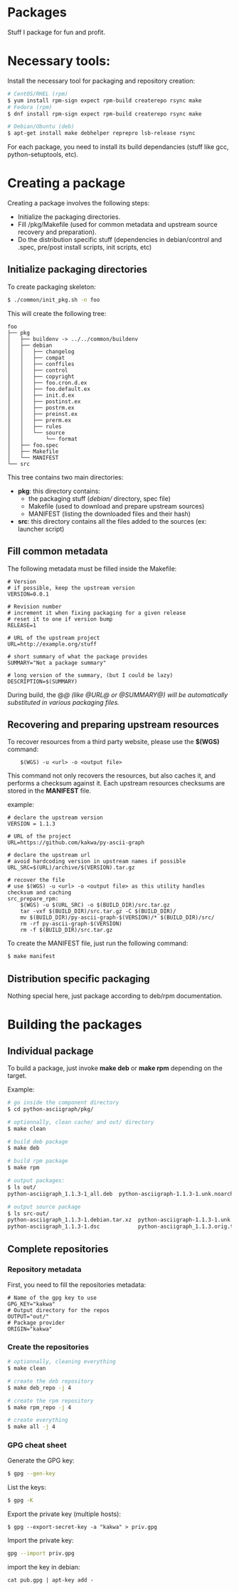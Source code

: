 # Packages

Stuff I package for fun and profit.

# Necessary tools:

Install the necessary tool for packaging and repository creation:

```bash
# CentOS/RHEL (rpm)
$ yum install rpm-sign expect rpm-build createrepo rsync make
# Fedora (rpm)
$ dnf install rpm-sign expect rpm-build createrepo rsync make

# Debian/Ubuntu (deb)
$ apt-get install make debhelper reprepro lsb-release rsync
```
For each package, you need to install its build dependancies (stuff like gcc, python-setuptools, etc).

# Creating a package

Creating a package <foo> involves the following steps:

* Initialize the packaging directories.
* Fill <foo>/pkg/Makefile (used for common metadata and upstream source recovery and preparation).
* Do the distribution specific stuff (dependencies in debian/control and <foo>.spec, pre/post install scripts, init scripts, etc)

## Initialize packaging directories

To create packaging skeleton:

```bash
$ ./common/init_pkg.sh -n foo
```

This will create the following tree:

```
foo
├── pkg
│   ├── buildenv -> ../../common/buildenv
│   ├── debian
│   │   ├── changelog
│   │   ├── compat
│   │   ├── conffiles
│   │   ├── control
│   │   ├── copyright
│   │   ├── foo.cron.d.ex
│   │   ├── foo.default.ex
│   │   ├── init.d.ex
│   │   ├── postinst.ex
│   │   ├── postrm.ex
│   │   ├── preinst.ex
│   │   ├── prerm.ex
│   │   ├── rules
│   │   └── source
│   │       └── format
│   ├── foo.spec
│   ├── Makefile
│   └── MANIFEST
└── src
```

This tree contains two main directories:

* **pkg**: this directory contains:
    * the packaging stuff (*debian/* directory, spec file)
    * Makefile (used to download and prepare upstream sources)
    * MANIFEST (listing the downloaded files and their hash)
* **src**: this directory contains all the files added to the sources (ex: launcher script)

## Fill common metadata

The following metadata must be filled inside the Makefile:

```
# Version
# if possible, keep the upstream version
VERSION=0.0.1

# Revision number
# increment it when fixing packaging for a given release
# reset it to one if version bump
RELEASE=1

# URL of the upstream project
URL=http://example.org/stuff

# short summary of what the package provides
SUMMARY="Not a package summary"

# long version of the summary, (but I could be lazy)
DESCRIPTION=$(SUMMARY)
```

During build, the @<VAR>@ (like @URL@ or @SUMMARY@) will be automatically substituted in various packaging files.

## Recovering and preparing upstream resources

To recover resources from a third party website, please use the **$(WGS)** command:

```
    $(WGS) -u <url> -o <output file>
```

This command not only recovers the resources, but also caches it, and performs a checksum against it.
Each upstream resources checksums are stored in the **MANIFEST** file.

example:

```make
# declare the upstream version
VERSION = 1.1.3

# URL of the project 
URL=https://github.com/kakwa/py-ascii-graph

# declare the upstream url
# avoid hardcoding version in upstream names if possible
URL_SRC=$(URL)/archive/$(VERSION).tar.gz

# recover the file
# use $(WGS) -u <url> -o <output file> as this utility handles checksum and caching
src_prepare_rpm:
    $(WGS) -u $(URL_SRC) -o $(BUILD_DIR)/src.tar.gz
    tar -vxf $(BUILD_DIR)/src.tar.gz -C $(BUILD_DIR)/
    mv $(BUILD_DIR)/py-ascii-graph-$(VERSION)/* $(BUILD_DIR)/src/
    rm -rf py-ascii-graph-$(VERSION)
    rm -f $(BUILD_DIR)/src.tar.gz
```

To create the MANIFEST file, just run the following command:

```bash
$ make manifest
```

## Distribution specific packaging

Nothing special here, just package according to deb/rpm documentation.

# Building the packages

## Individual package 

To build a package, just invoke **make deb** or **make rpm** depending on the target.

Example:

```bash
# go inside the component directory
$ cd python-asciigraph/pkg/

# optionnally, clean cache/ and out/ directory
$ make clean

# build deb package
$ make deb

# build rpm package
$ make rpm

# output packages:
$ ls out/
python-asciigraph_1.1.3-1_all.deb  python-asciigraph-1.1.3-1.unk.noarch.rpm

# output source package
$ ls src-out/
python-asciigraph_1.1.3-1.debian.tar.xz  python-asciigraph-1.1.3-1.unk.src.rpm
python-asciigraph_1.1.3-1.dsc            python-asciigraph_1.1.3.orig.tar.gz
```

## Complete repositories

### Repository metadata

First, you need to fill the repositories metadata:

```make
# Name of the gpg key to use
GPG_KEY="kakwa"
# Output directory for the repos
OUTPUT="out/"
# Package provider
ORIGIN="kakwa"
```


### Create the repositories

```bash
# optionnally, cleaning everything
$ make clean

# create the deb repository
$ make deb_repo -j 4

# create the rpm repository
$ make rpm_repo -j 4

# create everything
$ make all -j 4
```

### GPG cheat sheet

Generate the GPG key:

```bash
$ gpg --gen-key
```

List the keys:
```bash
$ gpg -K
```

Export the private key (multiple hosts):
```
$ gpg --export-secret-key -a "kakwa" > priv.gpg
```

Import the private key:
```bash
gpg --import priv.gpg
```

import the key in debian:
```
cat pub.gpg | apt-key add -
```
